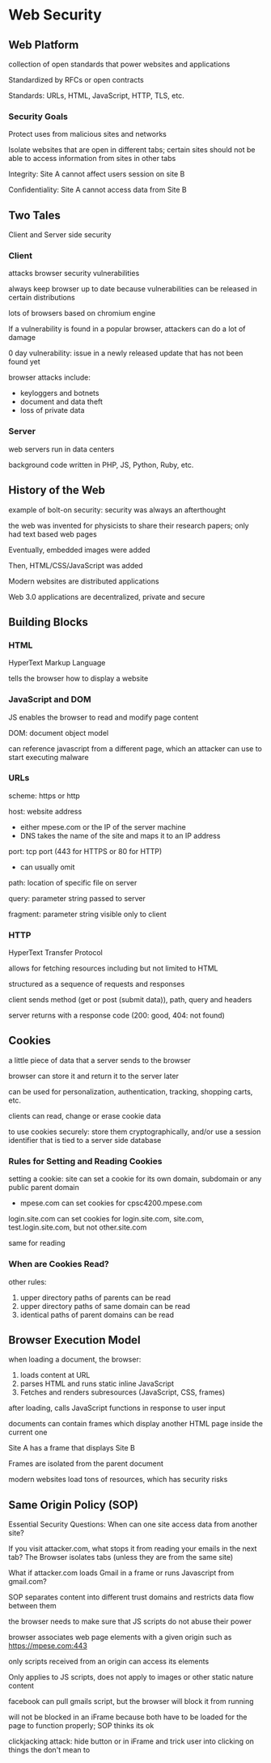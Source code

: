 # Web Security

## Web Platform

collection of open standards that power websites and applications

Standardized by RFCs or open contracts

Standards: URLs, HTML, JavaScript, HTTP, TLS, etc.

### Security Goals

Protect uses from malicious sites and networks

Isolate websites that are open in different tabs; certain sites should not be able to access information from sites in other tabs

Integrity: Site A cannot affect users session on site B

Confidentiality: Site A cannot access data from Site B

## Two Tales

Client and Server side security

### Client

attacks browser security vulnerabilities

always keep browser up to date because vulnerabilities can be released in certain distributions

lots of browsers based on chromium engine

If a vulnerability is found in a popular browser, attackers can do a lot of damage

0 day vulnerability: issue in a newly released update that has not been found yet

browser attacks include:
- keyloggers and botnets
- document and data theft
- loss of private data

### Server

web servers run in data centers

background code written in PHP, JS, Python, Ruby, etc.

## History of the Web

example of bolt-on security: security was always an afterthought

the web was invented for physicists to share their research papers; only had text based web pages

Eventually, embedded images were added

Then, HTML/CSS/JavaScript was added

Modern websites are distributed applications

Web 3.0 applications are decentralized, private and secure

## Building Blocks

### HTML

HyperText Markup Language

tells the browser how to display a website

### JavaScript and DOM

JS enables the browser to read and modify page content

DOM: document object model

can reference javascript from a different page, which an attacker can use to start executing malware

### URLs

scheme: https or http

host: website address
- either mpese.com or the IP of the server machine
- DNS takes the name of the site and maps it to an IP address

port: tcp port (443 for HTTPS or 80 for HTTP)
- can usually omit

path: location of specific file on server

query: parameter string passed to server

fragment: parameter string visible only to client

### HTTP

HyperText Transfer Protocol

allows for fetching resources including but not limited to HTML

structured as a sequence of requests and responses

client sends method (get or post (submit data)), path, query and headers

server returns with a response code (200: good, 404: not found)

## Cookies

a little piece of data that a server sends to the browser

browser can store it and return it to the server later

can be used for personalization, authentication, tracking, shopping carts, etc.

clients can read, change or erase cookie data

to use cookies securely: store them cryptographically, and/or use a session identifier that is tied to a server side database

### Rules for Setting and Reading Cookies

setting a cookie: site can set a cookie for its own domain, subdomain or any public parent domain
- mpese.com can set cookies for cpsc4200.mpese.com

login.site.com can set cookies for login.site.com, site.com, test.login.site.com, but not other.site.com

same for reading

### When are Cookies Read?

other rules:
1. upper directory paths of parents can be read
2. upper directory paths of same domain can be read
3. identical paths of parent domains can be read

## Browser Execution Model

when loading a document, the browser:
1. loads content at URL
2. parses HTML and runs static inline JavaScript
3. Fetches and renders subresources (JavaScript, CSS, frames)

after loading, calls JavaScript functions in response to user input

documents can contain frames which display another HTML page inside the current one

Site A has a frame that displays Site B

Frames are isolated from the parent document

modern websites load tons of resources, which has security risks

## Same Origin Policy (SOP)

Essential Security Questions: When can one site access data from another site?

If you visit attacker.com, what stops it from reading your emails in the next tab? The Browser isolates tabs (unless they are from the same site)

What if attacker.com loads Gmail in a frame or runs Javascript from gmail.com?

SOP separates content into different trust domains and restricts data flow between them

the browser needs to make sure that JS scripts do not abuse their power

browser associates web page elements with a given origin such as https://mpese.com:443

only scripts received from an origin can access its elements

Only applies to JS scripts, does not apply to images or other static nature content

facebook can pull gmails script, but the browser will block it from running

will not be blocked in an iFrame because both have to be loaded for the page to function properly; SOP thinks its ok

clickjacking attack: hide button or in iFrame and trick user into clicking on things the don't mean to
